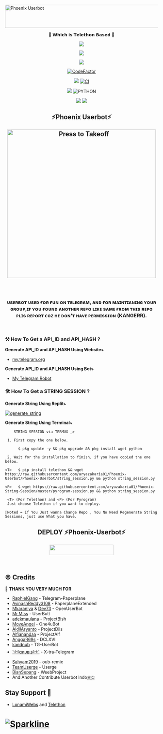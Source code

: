 <a href="https://cooltext.com"><img src="https://images.cooltext.com/5536294.gif" width="627" height="76" alt="Phoenix Userbot" /></a>
<p align="center"> 🚀 𝗪𝗵𝗶𝗰𝗵 𝗶𝘀 𝗧𝗲𝗹𝗲𝘁𝗵𝗼𝗻 𝗕𝗮𝘀𝗲𝗱 🚀</p>
<p align="center">
  <a href="https://github.com/aryazakaria01/Phoenix-Userbot/fork"><img src="https://img.shields.io/github/forks/Phoenix/Phoenix-Userbot?label=Fork&style=social"></a>
  </p>
<p align="center">
  <a href="https://github.com/aryazakaria01/Phoenix-Userbot"><img src="https://img.shields.io/github/stars/aryazakaria01/Phoenix-Userbot?style=social"></a>
  </p>
<p align="center">
  <a href="https://github.com/aryazakaria01/Phoenix-Userbot/blob/Phoenix-Userbot/LICENSE"><img src="https://img.shields.io/github/license/aryazakaria01/Phoenix-Userbot?&style=social&logo=github">
  </a></p>

<p align="center">
<a href="https://www.codefactor.io/repository/github/aryazakaria01/phoenix-userbot"><img src="https://www.codefactor.io/repository/github/aryazakaria01/phoenix-userbot/badge" alt="CodeFactor" /></a>
<p/>

<p align="center">
 <a href="https://img.shields.io/github/repo-size/aryazakaria1/Phoenix-Userbot?&style=plastic&logo=github"
[![GitHub issues](https://img.shields.io/github/issues/aryazakaria1/Phoenix-Userbot?&style=plastic&logo=github)](https://github.com/aryazakaria1/Phoenix-Userbot/issues)
[![GitHub commit activity](https://img.shields.io/github/commit-activity/m/aryazakaria1/Phoenix-Userbot?&style=plastic&logo=github)](https://github.com/aryazakaria1/Phoenix-Userbot/graphs/commit-activity)
[![GitHub contributors](https://img.shields.io/github/contributors/aryazakaria1/Phoenix-Userbot?&style=plastic&logo=github)](https://GitHub.com/aryazakaria1/Phoenix-Userbot/graphs/contributors/)
[![PR Open](https://img.shields.io/github/issues-pr/aryazakaria1/Phoenix-Userbot?&style=plastic&logo=github)](https://github.com/aryazakaria1/Phoenix-Userbot/pulls)
[![PR Closed](https://img.shields.io/github/issues-pr-closed/aryazakaria1/Phoenix-Userbot?&style=plastic&logo=github)](https://github.com/aryazakaria1/Phoenix-Userbot/pulls?q=is:closed)
</p>

<p align="center">
<a href="https://github.com/aryazakaria1/Phoenix-Userbot/commits/Phoenix-Userbot"><img src="https://img.shields.io/github/last-commit/aryazakaria1/Phoenix-Userbot?color=ff69b4&logo=github&logoColor=ff69b4&style=for-the-badge" /></a>
<a href="https://github.com/aryazakaria1/Phoenix-Userbot/actions/workflows/main.yml"><img src="https://img.shields.io/github/workflow/status/aryazakaria1/Phoenix-Userbot/CI/Phoenix-Userbot?style=for-the-badge&logo=github-actions&logoColor=aqua" alt="CI" /></a>
</p>
<p align="center">
<a href="https://pypi.org/project/Telethon/"><img src="https://img.shields.io/pypi/v/telethon?color=important&label=telethon&logo=python&logoColor=brightgreen&style=for-the-badge" /></a>
<img alt="PYTHON" src="https://img.shields.io/badge/PYTHON-v3.9.5-white?style=for-the-badge&logo=appveyor"/>
</p>
<p align="center">
<a href="https://hub.docker.com/r/aryazakaria01/phoenixuser"> <img src="https://img.shields.io/docker/image-size/aryazakaria01/phoenixuser/Buster?label=docker%20image%20size&logo=docker&style=for-the-badge" /></a>
<a href="https://hub.docker.com/r/aryazakaria01/phoenixuser/tags"> <img src="https://img.shields.io/docker/v/aryazakaria01/phoenixuser/Buster?label=docker%20version&logo=docker&style=for-the-badge" /></a>
</p>

<h2 align="center">
⚡Phoenix Userbot⚡
</p>

<p align="center">
   <a href = "https://heroku.com/deploy?template=https://github.com/aryazakaria01/Phoenix-Userbot/tree/Phoenix-Userbot"><img src="https://telegra.ph/file/83d28616efc046ba6cc9b.jpg" alt="Press to Takeoff" width="490px"></a>
</p>
<br>

<h3 align="center">ᴜsᴇʀʙᴏᴛ ᴜsᴇᴅ ғᴏʀ ғᴜɴ ᴏɴ ᴛᴇʟᴇɢʀᴀᴍ, ᴀɴᴅ ғᴏʀ ᴍᴀɪɴᴛɪᴀɴɪɴɢ ʏᴏᴜʀ ɢʀᴏᴜᴘ,ɪғ ʏᴏᴜ ғᴏᴜɴᴅ ᴀɴᴏᴛʜᴇʀ ʀᴇᴘᴏ ʟɪᴋᴇ sᴀᴍᴇ ғʀᴏᴍ ᴛʜɪs ʀᴇᴘᴏ ᴘʟɪs ʀᴇᴘᴏʀᴛ ᴄᴏᴢ ʜᴇ ᴅᴏɴ'ᴛ ʜᴀᴠᴇ ᴘᴇʀᴍɪssɪᴏɴ (KANGERR).</h3>
<p align="center">&nbsp;</p>

### ⚒️ How To Get a API_ID and API_HASH ?

**Generate API_ID and API_HASH Using Website⤵️**
* [my.telegram.org](https://my.telegram.org)

**Generate API_ID and API_HASH Using Bot⤵️**
* [My Telegram Robot](https://t.me/MyTelegramDotOrgRobot)

### 🛠️ How To Get a STRING SESSION ?

**Generate String Using Replit⤵️**

<a href="https://replit.com/@KENZO404/Lynx-String-Session#main.py"><img src="https://img.shields.io/badge/run-string__session.py-magenta?style=for-the-badge&logo=repl.it" alt="generate_string" /></a>

**Generate String Using Terminal⤵️**
```
    STRING SESSION via TERMUX _>

 1. First copy the one below.

      $ pkg update -y && pkg upgrade && pkg install wget python

 2. Wait for the installation to finish, if you have copied the one below.

<T>   $ pip install telethon && wget https://raw.githubusercontent.com/aryazakaria01/Phoenix-Userbot/Phoenix-Userbot/string_session.py && python string_session.py

<P>   $ wget https://raw.githubusercontent.com/aryazakaria01/Phoenix-String-Session/master/pyrogram-session.py && python string_session.py

 <T> (For Telethon) and <P> (For Pyrogram)
 Just choose Telethon if you want to deploy.

📌Noted = If You Just wanna Change Repo , You No Need Regenerate String Sessions, just use What you have.

```

## <p align="center"> DEPLOY ⚡Phoenix-Userbot⚡</p>

<p align="center"><a href="https://dashboard.heroku.com/new?template=https%3A%2F%2Fgithub.com%2Faryazakaria01%2FPhoenix-Userbot%2Ftree%2FPhoenix-Userbot"><img src="https://img.shields.io/badge/Don't%20Click%20Bro%20,%20Will be Ban-Purple?style=flat&logo=heroku" width="210" height="34.45" /></a></p>

<br>
</p>

## © Credits 

 🙏 **THANK YOU VERY MUCH FOR**

*   [RaphielGang](https://github.com/RaphielGang) - Telegram-Paperplane
*   [AvinashReddy3108](https://github.com/AvinashReddy3108) - PaperplaneExtended
*   [Mkaraniya](https://github.com/mkaraniya) & [Dev73](https://github.com/Devp73) - OpenUserBot
*   [Mr.Miss](https://github.com/keselekpermen69) - UserButt
*   [adekmaulana](https://github.com/adekmaulana) - ProjectBish
*   [MoveAngel](https://github.com/MoveAngel) - One4uBot
*   [AidilAryanto](https://github.com/aidilaryanto) - ProjectDils 
*   [Alfianandaa](https://github.com/alfianandaa/ProjectAlf) - ProjectAlf
*   [AnggaR69s](https://github.com/GengKapak/DCLXVI) - DCLXVI
*   [kandnub](https://github.com/kandnub) - TG-UserBot
*   [༺αиυвιѕ༻](https://github.com/Dark-Princ3) - X-tra-Telegram
*   [Sahyam2019](https://github.com/sahyam2019/oub-remix) - oub-remix
*   [TeamUserge](https://github.com/UsergeTeam/Userge) - Userge
*   [BianSepang](https://github.com/BianSepang/WeebProject) - WeebProject
*   And Another Contribute Userbot Indo🇲🇨


## Stay Support 🚀
* [LonamiWebs](https://github.com/LonamiWebs/) and [Telethon](https://github.com/LonamiWebs/Telethon)
# [![Sparkline](https://stars.medv.io/Lonamiwebs/telethon.svg)](https://stars.medv.io/Lonamiwebs/telethon)
